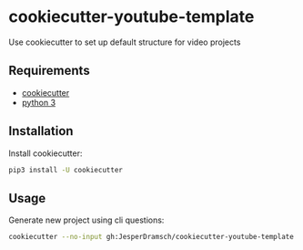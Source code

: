# cookiecutter-youtube-template
Use cookiecutter to set up default structure for video projects

## Requirements

- [cookiecutter](https://cookiecutter.readthedocs.io/en/latest/)
- [python 3](https://www.python.org/download/releases/3.0/)

## Installation

Install cookiecutter:
```bash
pip3 install -U cookiecutter
```
## Usage

Generate new project using cli questions:
```bash
cookiecutter --no-input gh:JesperDramsch/cookiecutter-youtube-template
```